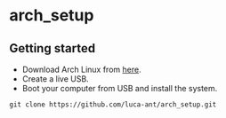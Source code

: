 # arch_setup


## Getting started
* Download Arch Linux from [here](https://www.archlinux.org/download/).
* Create a live USB.
* Boot your computer from USB and install the system.

```
git clone https://github.com/luca-ant/arch_setup.git
```
